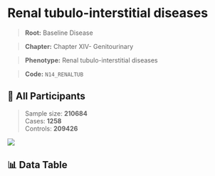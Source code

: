 # Renal tubulo-interstitial diseases

> **Root:** Baseline Disease  

> **Chapter:** Chapter XIV- Genitourinary  

> **Phenotype:** Renal tubulo-interstitial diseases  

> **Code:** `N14_RENALTUB`

## 🧪 All Participants  
> Sample size: **210684**  
> Cases: **1258**  
> Controls: **209426**
<img src="/Sensitive/Figures/ALL/Baseline/N14_RENALTUB.png"/>

## 📊 Data Table
<CsvTableMRF src="/Sensitive/Data/ALL/Baseline/LG_N14_RENALTUB.csv"/>

